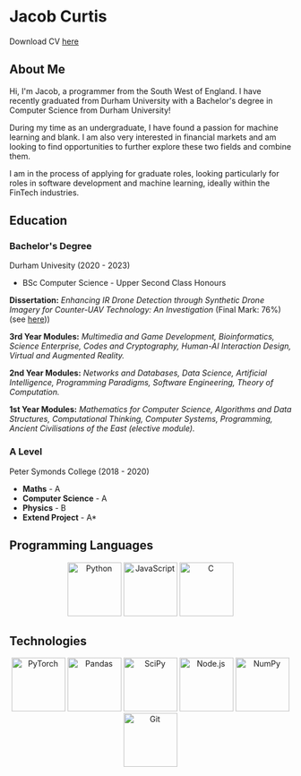 # Jacob Curtis

Download CV [here](https://drive.google.com/file/d/1Bbt_PTHyUqK7Xp9aDgyE0N761R41Qneh/view?usp=sharing)

## About Me
Hi, I'm Jacob, a programmer from the South West of England. I have recently graduated from Durham University with a Bachelor's degree in Computer Science from Durham University!

During my time as an undergraduate, I have found a passion for machine learning and blank. I am also very interested in financial markets and am looking to find opportunities to further explore these two fields and combine them.

I am in the process of applying for graduate roles, looking particularly for roles in software development and machine learning, ideally within the FinTech industries.

## Education

### Bachelor's Degree
Durham Univesity (2020 - 2023)

 - BSc Computer Science - Upper Second Class Honours

**Dissertation:** *Enhancing IR Drone Detection through Synthetic Drone Imagery for Counter-UAV Technology: An Investigation* (Final Mark: 76%) (see [here](https://github.com/Jacob-Ismail-Curtis/synthetic-ir-drone-detection)))

**3rd Year Modules:** *Multimedia and Game Development, Bioinformatics, Science Enterprise, Codes and Cryptography, Human-AI Interaction Design, Virtual and Augmented Reality.*

**2nd Year Modules:** *Networks and Databases, Data Science, Artificial Intelligence, Programming Paradigms, Software Engineering, Theory of Computation.*

**1st Year Modules:** *Mathematics for Computer Science, Algorithms and Data Structures, Computational Thinking, Computer Systems, Programming, Ancient Civilisations of the East (elective module).*

### A Level
Peter Symonds College (2018 - 2020)

 - **Maths** - A
 - **Computer Science** - A
 - **Physics** - B
 - **Extend Project** - A*

## Programming Languages
<center><div>
    <img src="https://img.icons8.com/color/96/000000/python.png" width="96" title="Python"/>
    <img src="https://img.icons8.com/color/48/000000/javascript--v1.png" width="96" title="JavaScript"/>
    <img src="https://img.icons8.com/fluency/48/000000/c.png" width="96" title="C"/>

 </div></center>
 
 ## Technologies
<center><div>
    <img src="https://pytorch.org/assets/images/pytorch-logo.png" width="96" title="PyTorch"/>
    <img src="https://numfocus.org/wp-content/uploads/2016/07/pandas-logo-300.png" width="96" title="Pandas"/>
    <img src="https://scipy.org/images/logo.svg" width="96" title="SciPy"/>
    <img src="https://img.icons8.com/color/48/000000/nodejs.png" width="96" title="Node.js"/>
    <img src="https://user-images.githubusercontent.com/50221806/86498227-c985dc00-bd39-11ea-9135-3e82bab6d664.png" width="96" title="NumPy"/>
    <img src="https://img.icons8.com/color/48/000000/git.png" width="96" title="Git"/>
</div></center>
